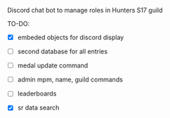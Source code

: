 Discord chat bot to manage roles in Hunters S17 guild

TO-DO:
 - [x] embeded objects for discord display
 - [ ] second database for all entries
 - [ ] medal update command
 - [ ] admin mpm, name, guild commands
 - [ ] leaderboards
 - [x] sr data search

